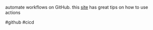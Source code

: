 automate workflows on GitHub.
this [site](https://joht.github.io/johtizen/build/2022/01/20/github-actions-push-into-repository.html) has great tips on how to use actions

#github #cicd